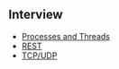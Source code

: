## Interview

* [Processes and Threads](./interview\computer_science\processes_and_threads\processes_and_threads.md)
* [REST](./interview\computer_science\rest\rest.md)
* [TCP/UDP](./interview\computer_science\tcp_udp\tcp_udp.md)

